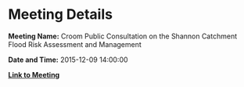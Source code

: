 # Meeting Details

**Meeting Name:** Croom Public Consultation on the Shannon Catchment Flood Risk Assessment and Management

**Date and Time:** 2015-12-09 14:00:00

**[Link to Meeting](https://www.limerick.ie/council/whats-on/croom-public-consultation-shannon-catchment-flood-risk-assessment-and-management)**
